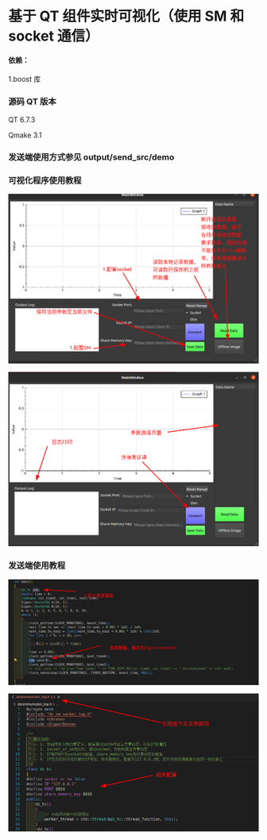# 基于 QT 组件实时可视化（使用 SM 和 socket 通信）

#### 依赖：

1.boost 库

### 源码 QT 版本

QT 6.7.3

Qmake 3.1

### 发送端使用方式参见 output/send_src/demo

### 可视化程序使用教程

![](image-20241206205511250.png)

![](image-20241206205927353.png)

### 发送端使用教程

![](image-20241206210232609.png)

![image-20241206210901855](image-20241206210901855.png)

